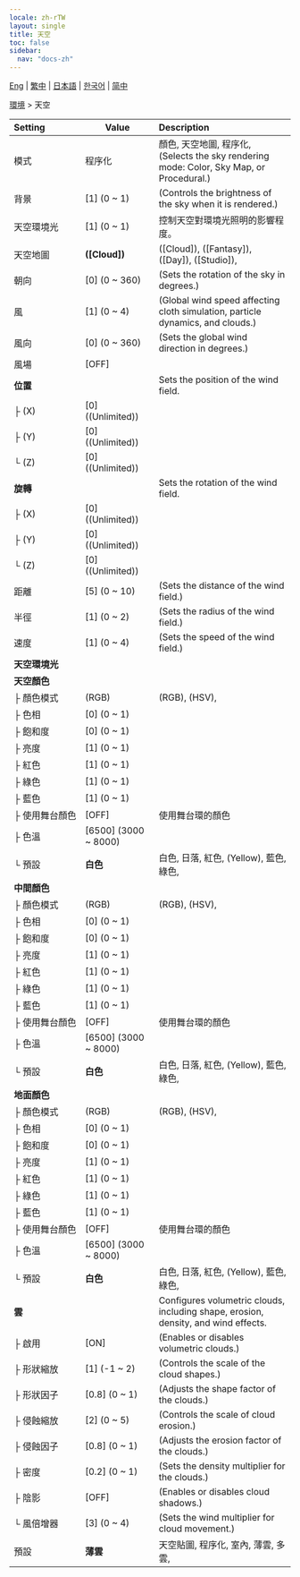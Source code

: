 ```yaml
---
locale: zh-rTW
layout: single
title: 天空
toc: false
sidebar:
  nav: "docs-zh"
---
```

[Eng](/dancexr/menu/2025.4/scene/sky) | [繁中](/tw/dancexr/menu/2025.4/scene/sky) | [日本語](/jp/dancexr/menu/2025.4/scene/sky) | [한국어](/kr/dancexr/menu/2025.4/scene/sky) | [简中](/zh/dancexr/menu/2025.4/scene/sky)

[環境](../menu#環境) > 天空



| Setting | Value | Description |
| :--- | --- | :--- |
|<nobr>模式</nobr>| 程序化 | 顏色, 天空地圖, 程序化, <br/>(Selects the sky rendering mode: Color, Sky Map, or Procedural.)
|<nobr>背景</nobr>| [1] (0 ~ 1) | (Controls the brightness of the sky when it is rendered.)
|<nobr>天空環境光</nobr>| [1] (0 ~ 1) | 控制天空對環境光照明的影響程度。
|<nobr>天空地圖</nobr>| **([Cloud])** | ([Cloud]), ([Fantasy]), ([Day]), ([Studio]),  |
|<nobr>朝向</nobr>| [0] (0 ~ 360) | (Sets the rotation of the sky in degrees.)
|<nobr>風</nobr>| [1] (0 ~ 4) | (Global wind speed affecting cloth simulation, particle dynamics, and clouds.)
|<nobr>風向</nobr>| [0] (0 ~ 360) | (Sets the global wind direction in degrees.)
|<nobr>風場</nobr>| [OFF] | 
|<nobr><b>位置</b></nobr>| | Sets the position of the wind field.
|<nobr>├&nbsp;(X)</nobr>| [0] ((Unlimited)) | 
|<nobr>├&nbsp;(Y)</nobr>| [0] ((Unlimited)) | 
|<nobr>└&nbsp;(Z)</nobr>| [0] ((Unlimited)) | 
|<nobr><b>旋轉</b></nobr>| | Sets the rotation of the wind field.
|<nobr>├&nbsp;(X)</nobr>| [0] ((Unlimited)) | 
|<nobr>├&nbsp;(Y)</nobr>| [0] ((Unlimited)) | 
|<nobr>└&nbsp;(Z)</nobr>| [0] ((Unlimited)) | 
|<nobr>距離</nobr>| [5] (0 ~ 10) | (Sets the distance of the wind field.)
|<nobr>半徑</nobr>| [1] (0 ~ 2) | (Sets the radius of the wind field.)
|<nobr>速度</nobr>| [1] (0 ~ 4) | (Sets the speed of the wind field.)
|<nobr><b>天空環境光</b></nobr>|| 
|<nobr><b>天空顏色</b></nobr>| | 
|<nobr>├&nbsp;顏色模式</nobr>| (RGB) | (RGB), (HSV), 
|<nobr>├&nbsp;色相</nobr>| [0] (0 ~ 1) | 
|<nobr>├&nbsp;飽和度</nobr>| [0] (0 ~ 1) | 
|<nobr>├&nbsp;亮度</nobr>| [1] (0 ~ 1) | 
|<nobr>├&nbsp;紅色</nobr>| [1] (0 ~ 1) | 
|<nobr>├&nbsp;綠色</nobr>| [1] (0 ~ 1) | 
|<nobr>├&nbsp;藍色</nobr>| [1] (0 ~ 1) | 
|<nobr>├&nbsp;使用舞台顏色</nobr>| [OFF] | 使用舞台環的顏色
|<nobr>├&nbsp;色溫</nobr>| [6500] (3000 ~ 8000) | 
|<nobr>└&nbsp;預設</nobr>| **白色** | 白色, 日落, 紅色, (Yellow), 藍色, 綠色,  |
|<nobr><b>中間顏色</b></nobr>| | 
|<nobr>├&nbsp;顏色模式</nobr>| (RGB) | (RGB), (HSV), 
|<nobr>├&nbsp;色相</nobr>| [0] (0 ~ 1) | 
|<nobr>├&nbsp;飽和度</nobr>| [0] (0 ~ 1) | 
|<nobr>├&nbsp;亮度</nobr>| [1] (0 ~ 1) | 
|<nobr>├&nbsp;紅色</nobr>| [1] (0 ~ 1) | 
|<nobr>├&nbsp;綠色</nobr>| [1] (0 ~ 1) | 
|<nobr>├&nbsp;藍色</nobr>| [1] (0 ~ 1) | 
|<nobr>├&nbsp;使用舞台顏色</nobr>| [OFF] | 使用舞台環的顏色
|<nobr>├&nbsp;色溫</nobr>| [6500] (3000 ~ 8000) | 
|<nobr>└&nbsp;預設</nobr>| **白色** | 白色, 日落, 紅色, (Yellow), 藍色, 綠色,  |
|<nobr><b>地面顏色</b></nobr>| | 
|<nobr>├&nbsp;顏色模式</nobr>| (RGB) | (RGB), (HSV), 
|<nobr>├&nbsp;色相</nobr>| [0] (0 ~ 1) | 
|<nobr>├&nbsp;飽和度</nobr>| [0] (0 ~ 1) | 
|<nobr>├&nbsp;亮度</nobr>| [1] (0 ~ 1) | 
|<nobr>├&nbsp;紅色</nobr>| [1] (0 ~ 1) | 
|<nobr>├&nbsp;綠色</nobr>| [1] (0 ~ 1) | 
|<nobr>├&nbsp;藍色</nobr>| [1] (0 ~ 1) | 
|<nobr>├&nbsp;使用舞台顏色</nobr>| [OFF] | 使用舞台環的顏色
|<nobr>├&nbsp;色溫</nobr>| [6500] (3000 ~ 8000) | 
|<nobr>└&nbsp;預設</nobr>| **白色** | 白色, 日落, 紅色, (Yellow), 藍色, 綠色,  |
|<nobr><b>雲</b></nobr>| | Configures volumetric clouds, including shape, erosion, density, and wind effects.
|<nobr>├&nbsp;啟用</nobr>| [ON] | (Enables or disables volumetric clouds.)
|<nobr>├&nbsp;形狀縮放</nobr>| [1] (-1 ~ 2) | (Controls the scale of the cloud shapes.)
|<nobr>├&nbsp;形狀因子</nobr>| [0.8] (0 ~ 1) | (Adjusts the shape factor of the clouds.)
|<nobr>├&nbsp;侵蝕縮放</nobr>| [2] (0 ~ 5) | (Controls the scale of cloud erosion.)
|<nobr>├&nbsp;侵蝕因子</nobr>| [0.8] (0 ~ 1) | (Adjusts the erosion factor of the clouds.)
|<nobr>├&nbsp;密度</nobr>| [0.2] (0 ~ 1) | (Sets the density multiplier for the clouds.)
|<nobr>├&nbsp;陰影</nobr>| [OFF] | (Enables or disables cloud shadows.)
|<nobr>└&nbsp;風倍增器</nobr>| [3] (0 ~ 4) | (Sets the wind multiplier for cloud movement.)
|<nobr>預設</nobr>| **薄雲** | 天空貼圖, 程序化, 室內, 薄雲, 多雲,  |
